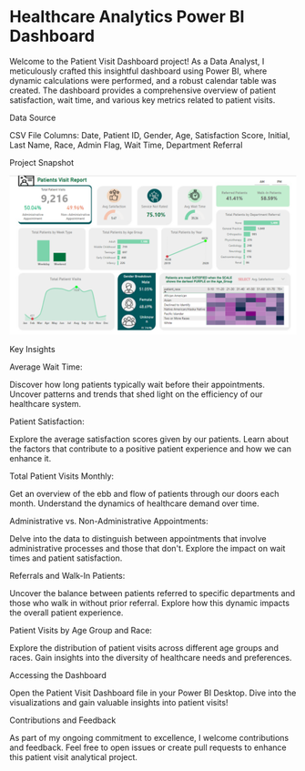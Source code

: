 # Healthcare Analytics Power BI Dashboard

Welcome to the Patient Visit Dashboard project! As a Data Analyst, I meticulously crafted this insightful dashboard using Power BI, where dynamic calculations were performed, and a robust calendar table was created. The dashboard provides a comprehensive overview of patient satisfaction, wait time, and various key metrics related to patient visits.

Data Source

CSV File Columns:
Date, Patient ID, Gender, Age, Satisfaction Score, Initial, Last Name, Race, Admin Flag, Wait Time, Department Referral

Project Snapshot

![Snapshot 1](patient_visti_dashboard.png)

Key Insights

Average Wait Time:

Discover how long patients typically wait before their appointments.
Uncover patterns and trends that shed light on the efficiency of our healthcare system.

Patient Satisfaction:

Explore the average satisfaction scores given by our patients.
Learn about the factors that contribute to a positive patient experience and how we can enhance it.

Total Patient Visits Monthly:

Get an overview of the ebb and flow of patients through our doors each month.
Understand the dynamics of healthcare demand over time.

Administrative vs. Non-Administrative Appointments:

Delve into the data to distinguish between appointments that involve administrative processes and those that don't.
Explore the impact on wait times and patient satisfaction.

Referrals and Walk-In Patients:

Uncover the balance between patients referred to specific departments and those who walk in without prior referral.
Explore how this dynamic impacts the overall patient experience.

Patient Visits by Age Group and Race:

Explore the distribution of patient visits across different age groups and races.
Gain insights into the diversity of healthcare needs and preferences.

Accessing the Dashboard

Open the Patient Visit Dashboard file in your Power BI Desktop.
Dive into the visualizations and gain valuable insights into patient visits!

Contributions and Feedback

As part of my ongoing commitment to excellence, I welcome contributions and feedback. Feel free to open issues or create pull requests to enhance this patient visit analytical project.
